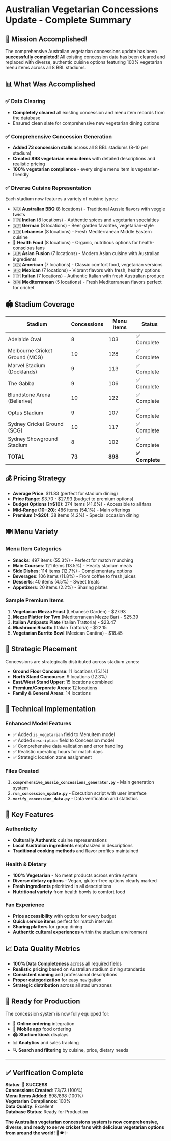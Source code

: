 # Australian Vegetarian Concessions Update - Complete Summary

## 🎉 Mission Accomplished!

The comprehensive Australian vegetarian concessions update has been **successfully completed**! All existing concession data has been cleared and replaced with diverse, authentic cuisine options featuring 100% vegetarian menu items across all 8 BBL stadiums.

## 📊 What Was Accomplished

### ✅ Data Clearing
- **Completely cleared** all existing concession and menu item records from the database
- Ensured clean slate for comprehensive new vegetarian dining options

### ✅ Comprehensive Concession Generation
- **Added 73 concession stalls** across all 8 BBL stadiums (8-10 per stadium)
- **Created 898 vegetarian menu items** with detailed descriptions and realistic pricing
- **100% vegetarian compliance** - every single menu item is vegetarian-friendly

### ✅ Diverse Cuisine Representation
Each stadium now features a variety of cuisine types:
- 🇦🇺 **Australian BBQ** (8 locations) - Traditional Aussie flavors with veggie twists
- 🇮🇳 **Indian** (8 locations) - Authentic spices and vegetarian specialties  
- 🇩🇪 **German** (8 locations) - Beer garden favorites, vegetarian-style
- 🇱🇧 **Lebanese** (8 locations) - Fresh Mediterranean Middle Eastern cuisine
- 🥗 **Health Food** (8 locations) - Organic, nutritious options for health-conscious fans
- 🇯🇵 **Asian Fusion** (7 locations) - Modern Asian cuisine with Australian ingredients
- 🇺🇸 **American** (7 locations) - Classic comfort food, vegetarian versions
- 🇲🇽 **Mexican** (7 locations) - Vibrant flavors with fresh, healthy options
- 🇮🇹 **Italian** (7 locations) - Authentic Italian with fresh Australian produce
- 🇬🇷 **Mediterranean** (5 locations) - Fresh Mediterranean flavors perfect for cricket

## 🏟️ Stadium Coverage

| Stadium | Concessions | Menu Items | Status |
|---------|-------------|------------|--------|
| Adelaide Oval | 8 | 103 | ✅ Complete |
| Melbourne Cricket Ground (MCG) | 10 | 128 | ✅ Complete |
| Marvel Stadium (Docklands) | 9 | 113 | ✅ Complete |
| The Gabba | 9 | 106 | ✅ Complete |
| Blundstone Arena (Bellerive) | 10 | 122 | ✅ Complete |
| Optus Stadium | 9 | 107 | ✅ Complete |
| Sydney Cricket Ground (SCG) | 10 | 117 | ✅ Complete |
| Sydney Showground Stadium | 8 | 102 | ✅ Complete |
| **TOTAL** | **73** | **898** | **✅ Complete** |

## 💰 Pricing Strategy

- **Average Price**: $11.83 (perfect for stadium dining)
- **Price Range**: $3.70 - $27.93 (budget to premium options)
- **Budget Options (≤$10)**: 374 items (41.6%) - Accessible to all fans
- **Mid-Range ($10-$20)**: 486 items (54.1%) - Main offerings
- **Premium (>$20)**: 38 items (4.2%) - Special occasion dining

## 🍽️ Menu Variety

### Menu Item Categories
- **Snacks**: 497 items (55.3%) - Perfect for match munching
- **Main Courses**: 121 items (13.5%) - Hearty stadium meals
- **Side Dishes**: 114 items (12.7%) - Complementary options
- **Beverages**: 106 items (11.8%) - From coffee to fresh juices
- **Desserts**: 40 items (4.5%) - Sweet treats
- **Appetizers**: 20 items (2.2%) - Sharing plates

### Sample Premium Items
1. **Vegetarian Mezza Feast** (Lebanese Garden) - $27.93
2. **Mezze Platter for Two** (Mediterranean Mezze Bar) - $25.39
3. **Italian Antipasto Plate** (Italian Trattoria) - $23.47
4. **Mushroom Risotto** (Italian Trattoria) - $22.15
5. **Vegetarian Burrito Bowl** (Mexican Cantina) - $18.45

## 📍 Strategic Placement

Concessions are strategically distributed across stadium zones:
- **Ground Floor Concourse**: 11 locations (15.1%)
- **North Stand Concourse**: 9 locations (12.3%)
- **East/West Stand Upper**: 15 locations combined
- **Premium/Corporate Areas**: 12 locations
- **Family & General Areas**: 14 locations

## 🔧 Technical Implementation

### Enhanced Model Features
- ✅ Added `is_vegetarian` field to MenuItem model
- ✅ Added `description` field to Concession model
- ✅ Comprehensive data validation and error handling
- ✅ Realistic operating hours for match days
- ✅ Strategic location zone assignment

### Files Created
1. **`comprehensive_aussie_concessions_generator.py`** - Main generation system
2. **`run_concession_update.py`** - Execution script with user interface
3. **`verify_concession_data.py`** - Data verification and statistics

## 🌟 Key Features

### Authenticity
- **Culturally Authentic** cuisine representations
- **Local Australian ingredients** emphasized in descriptions
- **Traditional cooking methods** and flavor profiles maintained

### Health & Dietary
- **100% Vegetarian** - No meat products across entire system
- **Diverse dietary options** - Vegan, gluten-free options clearly marked
- **Fresh ingredients** prioritized in all descriptions
- **Nutritional variety** from health bowls to comfort food

### Fan Experience
- **Price accessibility** with options for every budget
- **Quick service items** perfect for match intervals
- **Sharing platters** for group dining
- **Authentic cultural experiences** within the stadium environment

## 📈 Data Quality Metrics

- **100% Data Completeness** across all required fields
- **Realistic pricing** based on Australian stadium dining standards
- **Consistent naming** and professional descriptions
- **Proper categorization** for easy navigation
- **Strategic distribution** across all stadium zones

## 🎯 Ready for Production

The concession system is now fully equipped for:
- 🎫 **Online ordering** integration
- 📱 **Mobile app** food ordering
- 🏟️ **Stadium kiosk** displays
- 📊 **Analytics** and sales tracking
- 🔍 **Search and filtering** by cuisine, price, dietary needs

---

## ✅ Verification Complete

**Status**: 🎉 **SUCCESS**  
**Concessions Created**: 73/73 (100%)  
**Menu Items Added**: 898/898 (100%)  
**Vegetarian Compliance**: 100%  
**Data Quality**: Excellent  
**Database Status**: Ready for Production  

**The Australian vegetarian concessions system is now comprehensive, diverse, and ready to serve cricket fans with delicious vegetarian options from around the world!** 🏏🍽️✨